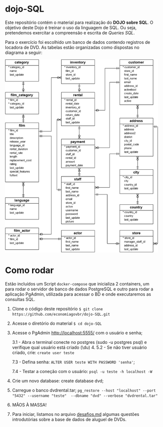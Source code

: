 # dojo-SQL
Este repositório contém o material para realização do **DOJO sobre SQL**. O objetivo deste Dojo é treinar o uso da linguagem de SQL. Ou seja, pretendemos exercitar a compreensão e escrita de *Queries SQL*.

Para o exercício foi escolhido um banco de dados contendo registros de locadora de DVD. As tabelas estão organizadas como dispostas no diagrama a seguir:

![Diagrama da base dados](dvd-rental-sample-database-diagram.png)

# Como rodar

Estão incluídos um Script `docker-compose` que inicializa 2 containers, um para rodar o servidor de banco de dados PostgreSQL e outro para rodar a aplicação PgAdmin, utilizada para acessar o BD e onde executaremos as consultas SQL.

1. Clone o código deste repositório `$ git clone https://github.com/economiagovbr/dojo-SQL.git`
2. Acesse o diretório do material `$ cd dojo-SQL`
3. Acesse o PgAdmin  [http://localhost:5555/](http://localhost:5555/) com o usuário e senha;

   3.1 - Abra o terminal conecte no postgres (sudo -u postgres psql) e verifique qual usuário está criado (\du)
   4.
   5.2 - Se não tiver usuário criado, crie: `create user teste`
   
   7.3 - Defina senha: `ALTER USER teste WITH PASSWORD 'senha'`;
   
   7.4 - Testar a coneção com o usuário: `psql -u teste -h localhost -W`
   
4. Crie um novo database: create database dvd;
5. Carregue o banco  dvdrental.tar;
   `pg_restore --host "localhost" --port "5432" --username "teste"  --dbname "dvd" --verbose "dvdrental.tar"`
 
6. MÃOS À MASSA!
7. Para iniciar, listamos no arquivo [desafios.md](desafios.md) algumas questões introdutórias sobre a base de dados de aluguel de DVDs.

